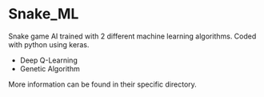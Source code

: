 # Snake_ML

Snake game AI trained with 2 different machine learning algorithms. Coded with python using keras.

* Deep Q-Learning
* Genetic Algorithm

More information can be found in their specific directory.